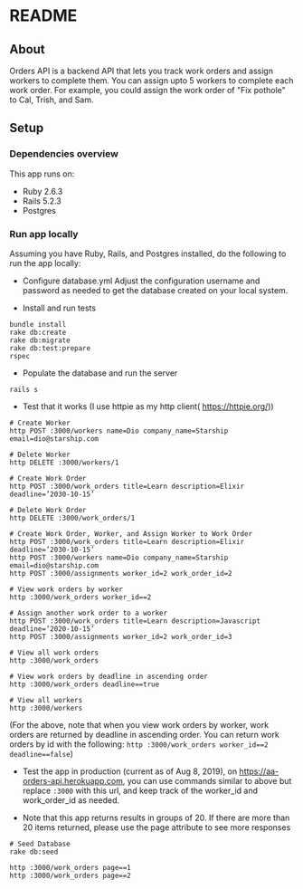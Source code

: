 # README

## About
Orders API is a backend API that lets you track work orders and assign workers to complete them. You can assign upto 5 workers to complete each work order. For example, you could assign the work order of "Fix pothole" to Cal, Trish, and Sam.

## Setup
### Dependencies overview
This app runs on:
* Ruby 2.6.3
* Rails 5.2.3
* Postgres

### Run app locally
Assuming you have Ruby, Rails, and Postgres installed, do the following to run the app locally:

* Configure database.yml
Adjust the configuration username and password as needed to get the database created on your local system.

* Install and run tests
```
bundle install
rake db:create
rake db:migrate
rake db:test:prepare
rspec
```

* Populate the database and run the server
```
rails s
```

* Test that it works (I use httpie as my http client( https://httpie.org/))

```
# Create Worker
http POST :3000/workers name=Dio company_name=Starship email=dio@starship.com

# Delete Worker
http DELETE :3000/workers/1

# Create Work Order
http POST :3000/work_orders title=Learn description=Elixir deadline=’2030-10-15’

# Delete Work Order
http DELETE :3000/work_orders/1

# Create Work Order, Worker, and Assign Worker to Work Order
http POST :3000/work_orders title=Learn description=Elixir deadline=’2030-10-15’
http POST :3000/workers name=Dio company_name=Starship email=dio@starship.com
http POST :3000/assignments worker_id=2 work_order_id=2

# View work orders by worker
http :3000/work_orders worker_id==2

# Assign another work order to a worker
http POST :3000/work_orders title=Learn description=Javascript deadline=’2020-10-15’
http POST :3000/assignments worker_id=2 work_order_id=3

# View all work orders
http :3000/work_orders

# View work orders by deadline in ascending order
http :3000/work_orders deadline==true

# View all workers
http :3000/workers
```
(For the above, note that when you view work orders by worker, work orders are returned by deadline in ascending order. You can return work orders by id with the following: `http :3000/work_orders worker_id==2 deadline==false`)

* Test the app in production (current as of Aug 8, 2019), on https://aa-orders-api.herokuapp.com, you can use commands similar to above but replace `:3000` with this url, and keep track of the worker_id and work_order_id as needed.

* Note that this app returns results in groups of 20. If there are more than 20 items returned, please use the page attribute to see more responses

```
# Seed Database
rake db:seed

http :3000/work_orders page==1
http :3000/work_orders page==2
```
